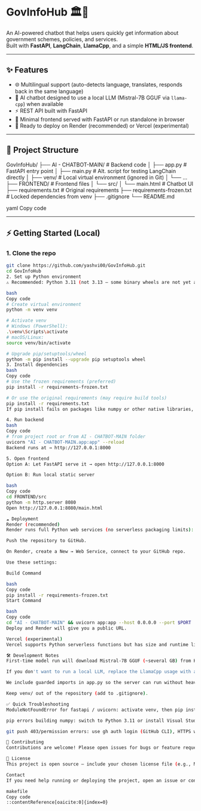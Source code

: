 # GovInfoHub 🏛️🤖

An AI-powered chatbot that helps users quickly get information about government schemes, policies, and services.  
Built with **FastAPI**, **LangChain**, **LlamaCpp**, and a simple **HTML/JS frontend**.

---

## ✨ Features
- 🌐 Multilingual support (auto-detects language, translates, responds back in the same language)
- 🤖 AI chatbot designed to use a local LLM (Mistral-7B GGUF via `llama-cpp`) when available
- ⚡ REST API built with FastAPI
- 🎨 Minimal frontend served with FastAPI or run standalone in browser
- 🚀 Ready to deploy on Render (recommended) or Vercel (experimental)

---

## 📂 Project Structure
GovInfoHub/
├── AI - CHATBOT-MAIN/ # Backend code
│ ├── app.py # FastAPI entry point
│ ├── main.py # Alt. script for testing LangChain directly
│ ├── venv/ # Local virtual environment (ignored in Git)
│ └── ...
├── FRONTEND/ # Frontend files
│ └── src/
│ └── main.html # Chatbot UI
├── requirements.txt # Original requirements
├── requirements-frozen.txt # Locked dependencies from venv
├── .gitignore
└── README.md

yaml
Copy code

---

## ⚡ Getting Started (Local)

### 1. Clone the repo
```bash
git clone https://github.com/yashvi00/GovInfoHub.git
cd GovInfoHub
2. Set up Python environment
⚠️ Recommended: Python 3.11 (not 3.13 — some binary wheels are not yet available for newer versions)

bash
Copy code
# Create virtual environment
python -m venv venv

# Activate venv
# Windows (PowerShell):
.\venv\Scripts\activate
# macOS/Linux:
source venv/bin/activate

# Upgrade pip/setuptools/wheel
python -m pip install --upgrade pip setuptools wheel
3. Install dependencies
bash
Copy code
# Use the frozen requirements (preferred)
pip install -r requirements-frozen.txt

# Or use the original requirements (may require build tools)
pip install -r requirements.txt
If pip install fails on packages like numpy or other native libraries, consider installing Python 3.11 or the Microsoft Build Tools (C++ workload) on Windows.

4. Run backend
bash
Copy code
# from project root or from AI - CHATBOT-MAIN folder
uvicorn "AI - CHATBOT-MAIN.app:app" --reload
Backend runs at → http://127.0.0.1:8000

5. Open frontend
Option A: Let FastAPI serve it → open http://127.0.0.1:8000

Option B: Run local static server

bash
Copy code
cd FRONTEND/src
python -m http.server 8080
Open http://127.0.0.1:8080/main.html

☁️ Deployment
Render (recommended)
Render runs full Python web services (no serverless packaging limits):

Push the repository to GitHub.

On Render, create a New → Web Service, connect to your GitHub repo.

Use these settings:

Build Command

bash
Copy code
pip install -r requirements-frozen.txt
Start Command

bash
Copy code
cd "AI - CHATBOT-MAIN" && uvicorn app:app --host 0.0.0.0 --port $PORT
Deploy and Render will give you a public URL.

Vercel (experimental)
Vercel supports Python serverless functions but has size and runtime limits — heavy native deps (NumPy, llama-cpp) often fail. If you want to try Vercel, create a small wrapper ASGI function and vercel.json, but be prepared to switch to Render if builds fail.

🛠️ Development Notes
First-time model run will download Mistral-7B GGUF (~several GB) from HuggingFace if the app attempts to use a local GGUF model.

If you don't want to run a local LLM, replace the LlamaCpp usage with an external API (OpenAI or another hosted LLM) — that's simpler and faster for a demo.

We include guarded imports in app.py so the server can run without heavy ML libs for frontend testing.

Keep venv/ out of the repository (add to .gitignore).

✅ Quick Troubleshooting
ModuleNotFoundError for fastapi / uvicorn: activate venv, then pip install fastapi uvicorn[standard].

pip errors building numpy: switch to Python 3.11 or install Visual Studio Build Tools.

git push 403/permission errors: use gh auth login (GitHub CLI), HTTPS with a PAT, or set up SSH keys.

🤝 Contributing
Contributions are welcome! Please open issues for bugs or feature requests, and submit pull requests for improvements.

📜 License
This project is open source — include your chosen license file (e.g., MIT).

Contact
If you need help running or deploying the project, open an issue or contact the maintainer at yashvirajpal0@gmail.com.

makefile
Copy code
::contentReference[oaicite:0]{index=0}
